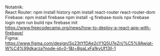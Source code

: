 Notatnik:
<br>React Router: 
npm install history
npm install react-router react-router-dom
<br>Firebase:
npm install firebase
npm install -g firebase-tools
npx firebase login
npm run build
npx firebase init
https://www.freecodecamp.org/news/how-to-deploy-a-react-app-with-firebase/
<br> Figma: https://www.figma.com/design/Sx23tYfDAe2cY1Q5U7eZri/%C5%9Awiat-W%C4%99dkarza?node-id=0-1&t=BgaLxFa1kyUf13ll-1
